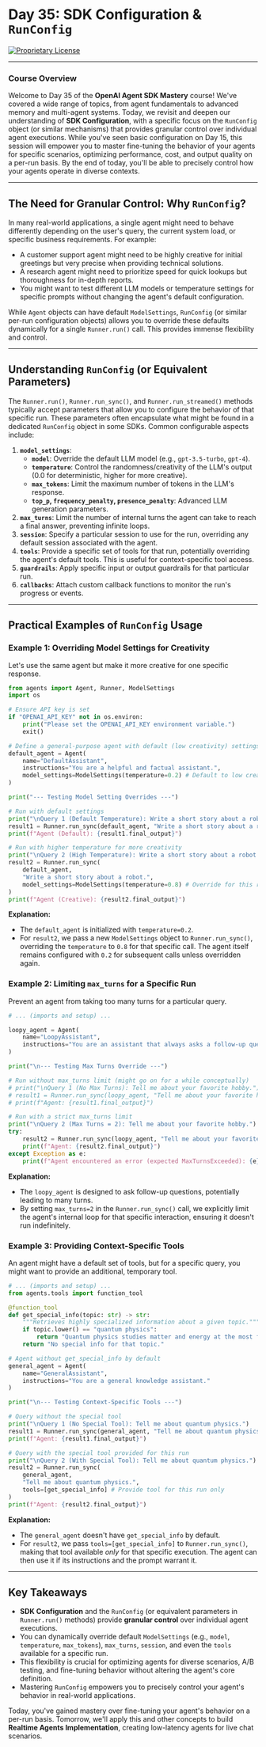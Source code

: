 # Day 35: SDK Configuration & `RunConfig`

[![Proprietary License](https://img.shields.io/badge/license-proprietary-red.svg)](../LICENSE)

---

### **Course Overview**

Welcome to Day 35 of the **OpenAI Agent SDK Mastery** course! We've covered a wide range of topics, from agent fundamentals to advanced memory and multi-agent systems. Today, we revisit and deepen our understanding of **SDK Configuration**, with a specific focus on the `RunConfig` object (or similar mechanisms) that provides granular control over individual agent executions. While you've seen basic configuration on Day 15, this session will empower you to master fine-tuning the behavior of your agents for specific scenarios, optimizing performance, cost, and output quality on a per-run basis. By the end of today, you'll be able to precisely control how your agents operate in diverse contexts.

---

## The Need for Granular Control: Why `RunConfig`?

In many real-world applications, a single agent might need to behave differently depending on the user's query, the current system load, or specific business requirements. For example:

*   A customer support agent might need to be highly creative for initial greetings but very precise when providing technical solutions.
*   A research agent might need to prioritize speed for quick lookups but thoroughness for in-depth reports.
*   You might want to test different LLM models or temperature settings for specific prompts without changing the agent's default configuration.

While `Agent` objects can have default `ModelSettings`, `RunConfig` (or similar per-run configuration objects) allows you to override these defaults dynamically for a single `Runner.run()` call. This provides immense flexibility and control.

---

## Understanding `RunConfig` (or Equivalent Parameters)

The `Runner.run()`, `Runner.run_sync()`, and `Runner.run_streamed()` methods typically accept parameters that allow you to configure the behavior of that specific run. These parameters often encapsulate what might be found in a dedicated `RunConfig` object in some SDKs. Common configurable aspects include:

1.  **`model_settings`**:
    *   **`model`**: Override the default LLM model (e.g., `gpt-3.5-turbo`, `gpt-4`).
    *   **`temperature`**: Control the randomness/creativity of the LLM's output (0.0 for deterministic, higher for more creative).
    *   **`max_tokens`**: Limit the maximum number of tokens in the LLM's response.
    *   **`top_p`, `frequency_penalty`, `presence_penalty`**: Advanced LLM generation parameters.
2.  **`max_turns`**: Limit the number of internal turns the agent can take to reach a final answer, preventing infinite loops.
3.  **`session`**: Specify a particular session to use for the run, overriding any default session associated with the agent.
4.  **`tools`**: Provide a specific set of tools for that run, potentially overriding the agent's default tools. This is useful for context-specific tool access.
5.  **`guardrails`**: Apply specific input or output guardrails for that particular run.
6.  **`callbacks`**: Attach custom callback functions to monitor the run's progress or events.

---

## Practical Examples of `RunConfig` Usage

### Example 1: Overriding Model Settings for Creativity

Let's use the same agent but make it more creative for one specific response.

```python
from agents import Agent, Runner, ModelSettings
import os

# Ensure API key is set
if "OPENAI_API_KEY" not in os.environ:
    print("Please set the OPENAI_API_KEY environment variable.")
    exit()

# Define a general-purpose agent with default (low creativity) settings
default_agent = Agent(
    name="DefaultAssistant",
    instructions="You are a helpful and factual assistant.",
    model_settings=ModelSettings(temperature=0.2) # Default to low creativity
)

print("--- Testing Model Setting Overrides ---")

# Run with default settings
print("\nQuery 1 (Default Temperature): Write a short story about a robot.")
result1 = Runner.run_sync(default_agent, "Write a short story about a robot.")
print(f"Agent (Default): {result1.final_output}")

# Run with higher temperature for more creativity
print("\nQuery 2 (High Temperature): Write a short story about a robot.")
result2 = Runner.run_sync(
    default_agent,
    "Write a short story about a robot.",
    model_settings=ModelSettings(temperature=0.8) # Override for this run
)
print(f"Agent (Creative): {result2.final_output}")

```

**Explanation:**

*   The `default_agent` is initialized with `temperature=0.2`.
*   For `result2`, we pass a new `ModelSettings` object to `Runner.run_sync()`, overriding the `temperature` to `0.8` for that specific call. The agent itself remains configured with `0.2` for subsequent calls unless overridden again.

### Example 2: Limiting `max_turns` for a Specific Run

Prevent an agent from taking too many turns for a particular query.

```python
# ... (imports and setup) ...

loopy_agent = Agent(
    name="LoopyAssistant",
    instructions="You are an assistant that always asks a follow-up question to gather more details."
)

print("\n--- Testing Max Turns Override ---")

# Run without max_turns limit (might go on for a while conceptually)
# print("\nQuery 1 (No Max Turns): Tell me about your favorite hobby.")
# result1 = Runner.run_sync(loopy_agent, "Tell me about your favorite hobby.")
# print(f"Agent: {result1.final_output}")

# Run with a strict max_turns limit
print("\nQuery 2 (Max Turns = 2): Tell me about your favorite hobby.")
try:
    result2 = Runner.run_sync(loopy_agent, "Tell me about your favorite hobby.", max_turns=2)
    print(f"Agent: {result2.final_output}")
except Exception as e:
    print(f"Agent encountered an error (expected MaxTurnsExceeded): {e}")

```

**Explanation:**

*   The `loopy_agent` is designed to ask follow-up questions, potentially leading to many turns.
*   By setting `max_turns=2` in the `Runner.run_sync()` call, we explicitly limit the agent's internal loop for that specific interaction, ensuring it doesn't run indefinitely.

### Example 3: Providing Context-Specific Tools

An agent might have a default set of tools, but for a specific query, you might want to provide an additional, temporary tool.

```python
# ... (imports and setup) ...
from agents.tools import function_tool

@function_tool
def get_special_info(topic: str) -> str:
    """Retrieves highly specialized information about a given topic."""
    if topic.lower() == "quantum physics":
        return "Quantum physics studies matter and energy at the most fundamental level."
    return "No special info for that topic."

# Agent without get_special_info by default
general_agent = Agent(
    name="GeneralAssistant",
    instructions="You are a general knowledge assistant."
)

print("\n--- Testing Context-Specific Tools ---")

# Query without the special tool
print("\nQuery 1 (No Special Tool): Tell me about quantum physics.")
result1 = Runner.run_sync(general_agent, "Tell me about quantum physics.")
print(f"Agent: {result1.final_output}")

# Query with the special tool provided for this run
print("\nQuery 2 (With Special Tool): Tell me about quantum physics.")
result2 = Runner.run_sync(
    general_agent,
    "Tell me about quantum physics.",
    tools=[get_special_info] # Provide tool for this run only
)
print(f"Agent: {result2.final_output}")

```

**Explanation:**

*   The `general_agent` doesn't have `get_special_info` by default.
*   For `result2`, we pass `tools=[get_special_info]` to `Runner.run_sync()`, making that tool available *only* for that specific execution. The agent can then use it if its instructions and the prompt warrant it.

---

## Key Takeaways

*   **SDK Configuration** and the `RunConfig` (or equivalent parameters in `Runner.run()` methods) provide **granular control** over individual agent executions.
*   You can dynamically override default `ModelSettings` (e.g., `model`, `temperature`, `max_tokens`), `max_turns`, `session`, and even the `tools` available for a specific run.
*   This flexibility is crucial for optimizing agents for diverse scenarios, A/B testing, and fine-tuning behavior without altering the agent's core definition.
*   Mastering `RunConfig` empowers you to precisely control your agent's behavior in real-world applications.

Today, you've gained mastery over fine-tuning your agent's behavior on a per-run basis. Tomorrow, we'll apply this and other concepts to build **Realtime Agents Implementation**, creating low-latency agents for live chat scenarios.